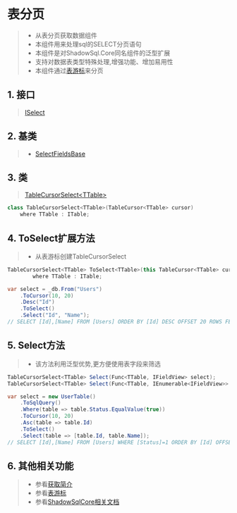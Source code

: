 # 表分页
>* 从表分页获取数据组件
>* 本组件用来处理sql的SELECT分页语句
>* 本组件是对ShadowSql.Core同名组件的泛型扩展
>* 支持对数据表类型特殊处理,增强功能、增加易用性
>* 本组件通过[表游标](../cursor/table.md)来分页

## 1. 接口
>[ISelect](/api/ShadowSql.Select.ISelect.html)

## 2. 基类
>* [SelectFieldsBase](/api/ShadowSql.Select.SelectFieldsBase.html)

## 3. 类
>[TableCursorSelect\<TTable\>](/api/ShadowSql.CursorSelect.TableCursorSelect-1.html)
~~~csharp
class TableCursorSelect<TTable>(TableCursor<TTable> cursor)
    where TTable : ITable;
~~~

## 4. ToSelect扩展方法
>* 从表游标创建TableCursorSelect
~~~csharp
TableCursorSelect<TTable> ToSelect<TTable>(this TableCursor<TTable> cursor)
        where TTable : ITable;
~~~
~~~csharp
var select = _db.From("Users")
    .ToCursor(10, 20)
    .Desc("Id")
    .ToSelect()
    .Select("Id", "Name");
// SELECT [Id],[Name] FROM [Users] ORDER BY [Id] DESC OFFSET 20 ROWS FETCH NEXT 10 ROWS ONLY
~~~

## 5. Select方法
>* 该方法利用泛型优势,更方便使用表字段来筛选
~~~csharp
TableCursorSelect<TTable> Select(Func<TTable, IFieldView> select);
TableCursorSelect<TTable> Select(Func<TTable, IEnumerable<IFieldView>> select);
~~~
~~~csharp
var select = new UserTable()
    .ToSqlQuery()
    .Where(table => table.Status.EqualValue(true))
    .ToCursor(10, 20)
    .Asc(table => table.Id)
    .ToSelect()
    .Select(table => [table.Id, table.Name]);
// SELECT [Id],[Name] FROM [Users] WHERE [Status]=1 ORDER BY [Id] OFFSET 20 ROWS FETCH NEXT 10 ROWS ONLY
~~~

## 6. 其他相关功能
>* 参看[获取简介](./index.md)
>* 参看[表游标](../cursor/table.md)
>* 参看[ShadowSqlCore相关文档](../../shadowcore/select/index.md)
